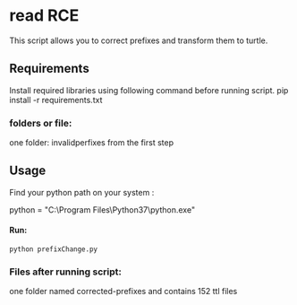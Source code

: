 # read RCE 

This script allows you to correct prefixes and transform them to turtle.


## Requirements

Install required libraries using following command before running script. pip install -r requirements.txt

### folders or file:
one folder: invalidperfixes from the first step
## Usage

Find your python path on your system :

python = "C:\Program Files\Python37\python.exe"

#### Run:

`python prefixChange.py`



### Files after running script:

one folder named corrected-prefixes and contains 152 ttl files





